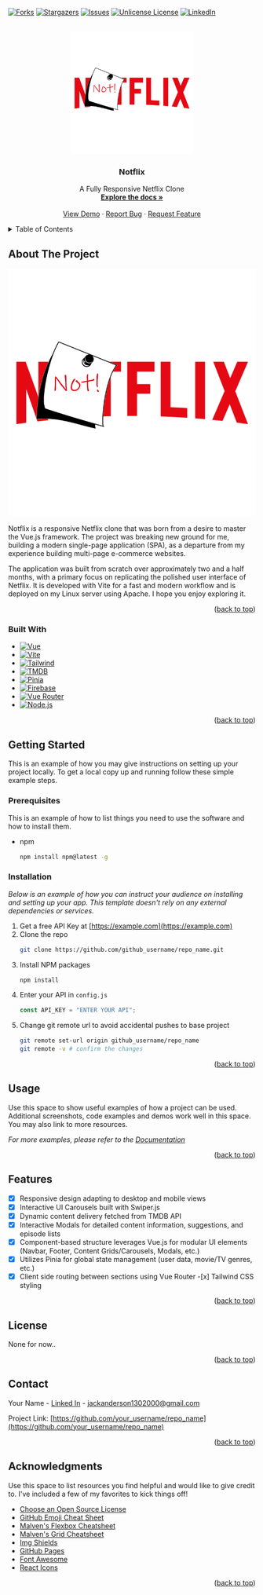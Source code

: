<!-- Improved compatibility of back to top link: See: https://github.com/othneildrew/Best-README-Template/pull/73 -->

<a id="readme-top"></a>

<!--
*** Thanks for checking out the Best-README-Template. If you have a suggestion
*** that would make this better, please fork the repo and create a pull request
*** or simply open an issue with the tag "enhancement".
*** Don't forget to give the project a star!
*** Thanks again! Now go create something AMAZING! :D
-->

<!-- PROJECT SHIELDS -->
<!--
*** I'm using markdown "reference style" links for readability.
*** Reference links are enclosed in brackets [ ] instead of parentheses ( ).
*** See the bottom of this document for the declaration of the reference variables
*** for contributors-url, forks-url, etc. This is an optional, concise syntax you may use.
*** https://www.markdownguide.org/basic-syntax/#reference-style-links
-->

[![Forks][forks-shield]][forks-url]
[![Stargazers][stars-shield]][stars-url]
[![Issues][issues-shield]][issues-url]
[![Unlicense License][license-shield]][license-url]
[![LinkedIn][linkedin-shield]][linkedin-url]

<!-- PROJECT LOGO -->
<br />
<div align="center">
  <a href="https://github.com/jack123xyz/notflix">
    <img src="./readme_assets/images/NotflixLogo.png" alt="Logo" width="250" height="250">
  </a>

  <h3 align="center">Notflix</h3>

  <p align="center">
    A Fully Responsive Netflix Clone
    <br />
    <a href="https://github.com/jack123xyz/notflix"><strong>Explore the docs »</strong></a>
    <br />
    <br />
    <a href="https://notflix.jack123.xyz/">View Demo</a>
    ·
    <a href="https://github.com/jack123xyz/notflix/issues/new/choose">Report Bug</a>
    ·
    <a href="https://github.com/jack123xyz/notflix/issues/new/choose">Request Feature</a>
  </p>
</div>

<!-- TABLE OF CONTENTS -->
<details>
  <summary>Table of Contents</summary>
  <ol>
    <li>
      <a href="#about-the-project">About The Project</a>
      <ul>
        <li><a href="#built-with">Built With</a></li>
      </ul>
    </li>
    <li>
      <a href="#getting-started">Getting Started</a>
      <ul>
        <li><a href="#prerequisites">Prerequisites</a></li>
        <li><a href="#installation">Installation</a></li>
      </ul>
    </li>
    <li><a href="#usage">Usage</a></li>
    <li><a href="#roadmap">Roadmap</a></li>
    <li><a href="#contributing">Contributing</a></li>
    <li><a href="#license">License</a></li>
    <li><a href="#contact">Contact</a></li>
    <li><a href="#acknowledgments">Acknowledgments</a></li>
  </ol>
</details>

<!-- ABOUT THE PROJECT -->

## About The Project

[![Home Page Screen Shot][product-screenshot]](./readme_assetsimages/Project-Screenshot.jpg)

Notflix is a responsive Netflix clone that was born from a desire to master the Vue.js framework. The project was breaking new ground for me, building a modern single-page application (SPA), as a departure from my experience building multi-page e-commerce websites.

The application was built from scratch over approximately two and a half months, with a primary focus on replicating the polished user interface of Netflix. It is developed with Vite for a fast and modern workflow and is deployed on my Linux server using Apache. I hope you enjoy exploring it.

<p align="right">(<a href="#readme-top">back to top</a>)</p>

### Built With

- [![Vue][Vue.js]][Vue-url]
- [![Vite][Vite.dev]][Vite-url]
- [![Tailwind][Tailwindcss.com]][Tailwind-url]
- [![TMDB][themoviedatabase.com]][TMDB-url]
- [![Pinia][PiniaStore]][Pinia-url]
- [![Firebase][Firebase.google.com]][Laravel-url]
- [![Vue Router][VueRouter]][Router-url]
- [![Node.js][Node.js]][Node.js-url]

<p align="right">(<a href="#readme-top">back to top</a>)</p>

<!-- GETTING STARTED -->

## Getting Started

This is an example of how you may give instructions on setting up your project locally.
To get a local copy up and running follow these simple example steps.

### Prerequisites

This is an example of how to list things you need to use the software and how to install them.

- npm
  ```sh
  npm install npm@latest -g
  ```

### Installation

_Below is an example of how you can instruct your audience on installing and setting up your app. This template doesn't rely on any external dependencies or services._

1. Get a free API Key at [https://example.com](https://example.com)
2. Clone the repo
   ```sh
   git clone https://github.com/github_username/repo_name.git
   ```
3. Install NPM packages
   ```sh
   npm install
   ```
4. Enter your API in `config.js`
   ```js
   const API_KEY = "ENTER YOUR API";
   ```
5. Change git remote url to avoid accidental pushes to base project
   ```sh
   git remote set-url origin github_username/repo_name
   git remote -v # confirm the changes
   ```

<p align="right">(<a href="#readme-top">back to top</a>)</p>

<!-- USAGE EXAMPLES -->

## Usage

Use this space to show useful examples of how a project can be used. Additional screenshots, code examples and demos work well in this space. You may also link to more resources.

_For more examples, please refer to the [Documentation](https://example.com)_

<p align="right">(<a href="#readme-top">back to top</a>)</p>

<!-- ROADMAP -->

## Features

- [x] Responsive design adapting to desktop and mobile views
- [x] Interactive UI Carousels built with Swiper.js
- [x] Dynamic content delivery fetched from TMDB API
- [x] Interactive Modals for detailed content information, suggestions, and episode lists
- [x] Component-based structure leverages Vue.js for modular UI elements (Navbar, Footer, Content Grids/Carousels, Modals, etc.)
- [x] Utilizes Pinia for global state management (user data, movie/TV genres, etc.)
- [x] Client side routing between sections using Vue Router -[x] Tailwind CSS styling

<p align="right">(<a href="#readme-top">back to top</a>)</p>

<!-- LICENSE -->

## License

None for now..

<p align="right">(<a href="#readme-top">back to top</a>)</p>

<!-- CONTACT -->

## Contact

Your Name - [Linked In](https://www.linkedin.com/in/jack-anderson-52bb78369/) - jackanderson1302000@gmail.com

Project Link: [https://github.com/your_username/repo_name](https://github.com/your_username/repo_name)

<p align="right">(<a href="#readme-top">back to top</a>)</p>

<!-- ACKNOWLEDGMENTS -->

## Acknowledgments

Use this space to list resources you find helpful and would like to give credit to. I've included a few of my favorites to kick things off!

- [Choose an Open Source License](https://choosealicense.com)
- [GitHub Emoji Cheat Sheet](https://www.webpagefx.com/tools/emoji-cheat-sheet)
- [Malven's Flexbox Cheatsheet](https://flexbox.malven.co/)
- [Malven's Grid Cheatsheet](https://grid.malven.co/)
- [Img Shields](https://shields.io)
- [GitHub Pages](https://pages.github.com)
- [Font Awesome](https://fontawesome.com)
- [React Icons](https://react-icons.github.io/react-icons/search)

<p align="right">(<a href="#readme-top">back to top</a>)</p>

<!-- MARKDOWN LINKS & IMAGES -->
<!-- https://www.markdownguide.org/basic-syntax/#reference-style-links -->

[contributors-shield]: https://img.shields.io/github/contributors/github_username/repo_name.svg?style=for-the-badge
[contributors-url]: https://github.com/github_username/repo_name/graphs/contributors
[forks-shield]: https://img.shields.io/github/forks/github_username/repo_name.svg?style=for-the-badge
[forks-url]: https://github.com/github.com/jack123xyz/notflix/network/members
[stars-shield]: https://img.shields.io/github/stars/github.com/jack123xyz/notflix.svg?style=for-the-badge
[stars-url]: https://github.com/jack123xyz/notflix/stargazers
[issues-shield]: https://img.shields.io/github/issues/github_username/repo_name.svg?style=for-the-badge
[issues-url]: https://github.com/jack123xyz/notflix/issues
[license-shield]: https://img.shields.io/github/license/github_username/repo_name.svg?style=for-the-badge
[license-url]: https://github.com/github_username/repo_name/blob/master/LICENSE.txt
[linkedin-shield]: https://img.shields.io/badge/-LinkedIn-black.svg?style=for-the-badge&logo=linkedin&colorB=555
[linkedin-url]: https://www.linkedin.com/in/jack-anderson-52bb78369/
[product-screenshot]: ./readme_assets/images/NotflixLogo.png
[Next.js]: https://img.shields.io/badge/next.js-000000?style=for-the-badge&logo=nextdotjs&logoColor=white
[Next-url]: https://nextjs.org/
[React.js]: https://img.shields.io/badge/React-20232A?style=for-the-badge&logo=react&logoColor=61DAFB
[React-url]: https://reactjs.org/
[Vue.js]: https://img.shields.io/badge/Vue.js-35495E?style=for-the-badge&logo=vuedotjs&logoColor=4FC08D
[Vue-url]: https://vuejs.org/
[Angular.io]: https://img.shields.io/badge/Angular-DD0031?style=for-the-badge&logo=angular&logoColor=white
[Angular-url]: https://angular.io/
[Svelte.dev]: https://img.shields.io/badge/Svelte-4A4A55?style=for-the-badge&logo=svelte&logoColor=FF3E00
[Svelte-url]: https://svelte.dev/
[Laravel.com]: https://img.shields.io/badge/Laravel-FF2D20?style=for-the-badge&logo=laravel&logoColor=white
[Laravel-url]: https://laravel.com
[Bootstrap.com]: https://img.shields.io/badge/Bootstrap-563D7C?style=for-the-badge&logo=bootstrap&logoColor=white
[Bootstrap-url]: https://getbootstrap.com
[JQuery.com]: https://img.shields.io/badge/jQuery-0769AD?style=for-the-badge&logo=jquery&logoColor=white
[JQuery-url]: https://jquery.com
[Vite.dev]: https://img.shields.io/badge/Vite-646CFF?style=for-the-badge&logo=Vite&logoColor=white
[Vite-url]: https://vite.dev/
[Apache-url]: https://www.apache.org/
[PiniaStore]: https://img.shields.io/badge/Pinia-3.0-303643?labelColor=FFDB5C
[Pinia-url]: https://pinia.vuejs.org/
[Router-url]: https://router.vuejs.org/
[VueRouter]: https://img.shields.io/badge/vue--router-%404-brightgreen
[Node.js-url]: https://nodejs.org/en
[Node.js]: https://img.shields.io/badge/node.js-339933?style=for-the-badge&logo=Node.js&logoColor=white
[Firebase-url]: https://firebase.google.com/
[Firebase.google.com]: https://img.shields.io/badge/firebase-ffca28?style=for-the-badge&logo=firebase&logoColor=black
[Tailwind-url]: https://tailwindcss.com/
[Tailwindcss.com]: https://img.shields.io/badge/tailwindcss-0F172A?&logo=tailwindcss
[TMDB-url]: https://www.themoviedb.org/?language=en-US
[themoviedatabase.com]: https://img.shields.io/badge/Powered_by_TMDB-555555?logo=themoviedatabase&logoColor=01D277
